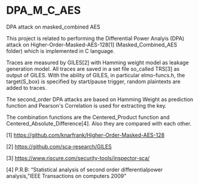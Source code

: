 # DPA_M_C_AES
DPA attack on masked_combined AES

This project is related to performing the Differential Power Analyis (DPA) attack on Higher-Order-Masked-AES-128[1] (Masked_Combined_AES folder) which is implemented in C language.

Traces are measured by GILES[2] with Hamming weight model as leakage generation model.
All traces are saved in a set file so_called TRS[3] as output of GILES.
With the ability of GILES, in particular elmo-funcs.h, the target(S_box) is specified by start/pause trigger, random plaintexts are added to traces.

The second_order DPA attacks are based on Hamming Weight as prediction function and Pearson's Correlation is used for extracting the key.

The combination functions are the Centered_Product function and Centered_Absolute_Difference[4]. Also they are compared with each other. 
 



[1] https://github.com/knarfrank/Higher-Order-Masked-AES-128

[2] https://github.com/sca-research/GILES

[3] https://www.riscure.com/security-tools/inspector-sca/

[4] P.R.B: “Statistical analysis of second order differentialpower analysis,”IEEE Transactions on computers 2009"
